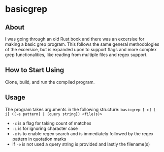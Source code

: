 # basicgrep
## About
I was going through an old Rust book and there was an excersise for making a basic grep program. This follows the same general methodologies of the excersice, but is expanded upon to support flags and more complex grep functionalities, like reading from multiple files and regex support.

## How to Start Using
Clone, build, and run the compiled program.

## Usage
The program takes arguments in the following structure:
`basicgrep [-c] [-i] ([-e pattern] | [query string]) <file(s)>`
- `-c` is a flag for taking count of matches
- `-i` is for ignoring character case
- `-e` is to enable regex search and is immediately followed by the regex pattern in quotation marks
- if `-e` is not used a query string is provided and lastly the filename(s)
